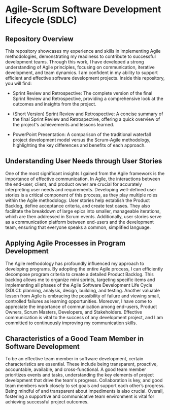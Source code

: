 # Agile-Scrum Software Development Lifecycle (SDLC)

## Repository Overview
This repository showcases my experience and skills in implementing Agile methodologies, demonstrating my readiness to contribute to successful development teams. Through this work, I have developed a strong understanding of Agile principles, focusing on communication, iterative development, and team dynamics. I am confident in my ability to support efficient and effective software development projects. Inside this repository, you will find:
  * Sprint Review and Retrospective: The complete version of the final Sprint Review and Retrospective, providing a comprehensive look at the outcomes and insights from the project.
  
  * (Short Version) Sprint Review and Retrospective: A concise summary of the final Sprint Review and Retrospective, offering a quick overview of the project's achievements and lessons learned.

  * PowerPoint Presentation: A comparison of the traditional waterfall project development model versus the Scrum-Agile methodology, highlighting the key differences and benefits of each approach.

## Understanding User Needs through User Stories

One of the most significant insights I gained from the Agile framework is the importance of effective communication. In Agile, the interactions between the end-user, client, and product owner are crucial for accurately interpreting user needs and requirements. Developing well-defined user stories is a critical component of this process, as they play multiple roles within the Agile methodology. User stories help establish the Product Backlog, define acceptance criteria, and create test cases. They also facilitate the breakdown of large epics into smaller, manageable iterations, which are then addressed in Scrum events. Additionally, user stories serve as a communication platform between end-users and the development team, ensuring that everyone speaks a common, simplified language.

## Applying Agile Processes in Program Development

The Agile methodology has profoundly influenced my approach to developing programs. By adopting the entire Agile process, I can efficiently decompose program criteria to create a detailed Product Backlog. This backlog allows me to organize mini sprints, targeting specific items and implementing all phases of the Agile Software Development Life Cycle (SDLC): planning, analysis, design, building, and testing. Another valuable lesson from Agile is embracing the possibility of failure and viewing small, controlled failures as learning opportunities. Moreover, I have come to appreciate the importance of communication among end-users, Product Owners, Scrum Masters, Developers, and Stakeholders. Effective communication is vital to the success of any development project, and I am committed to continuously improving my communication skills. 

## Characteristics of a Good Team Member in Software Development

To be an effective team member in software development, certain characteristics are essential. These include being transparent, proactive, accountable, available, and cross-functional. A good team member prioritizes events and tasks, understanding the key elements of project development that drive the team's progress. Collaboration is key, and good team members work closely to set goals and support each other’s progress. Being mindful of and transparent about impediments is also crucial. Overall, fostering a supportive and communicative team environment is vital for achieving successful project outcomes.
